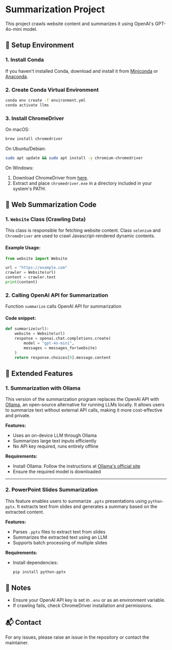 # Summarization Project

This project crawls website content and summarizes it using OpenAI's GPT-4o-mini model.

## 🚀 Setup Environment

### 1. Install Conda
If you haven't installed Conda, download and install it from [Miniconda](https://docs.conda.io/en/latest/miniconda.html) or [Anaconda](https://www.anaconda.com/).

### 2. Create Conda Virtual Environment
```bash
conda env create -f environment.yml
conda activate llms
```

### 3. Install ChromeDriver
On macOS:
```bash
brew install chromedriver
```

On Ubuntu/Debian:
```bash
sudo apt update && sudo apt install -y chromium-chromedriver
```

On Windows:
1. Download ChromeDriver from [here](https://sites.google.com/chromium.org/driver/).
2. Extract and place `chromedriver.exe` in a directory included in your system's PATH.

## 📜 Web Summarization Code

### 1. `Website` Class (Crawling Data)
This class is responsible for fetching website content. Class `selenium` and `ChromeDriver` are used to crawl Javascript-rendered dynamic contents.

#### Example Usage:
```python
from website import Website

url = "https://example.com"
crawler = Website(url)
content = crawler.text
print(content)
```

### 2. Calling OpenAI API for Summarization
Function `summarize` calls OpenAI API for summarization

#### Code snippet:
```python
def summarize(url):
    website = Website(url)
    response = openai.chat.completions.create(
        model = "gpt-4o-mini",
        messages = messages_for(website)
    )
    return response.choices[0].message.content
```

## 🌟 Extended Features

### 1. Summarization with Ollama
This version of the summarization program replaces the OpenAI API with [Ollama](https://ollama.com/), an open-source alternative for running LLMs locally. It allows users to summarize text without external API calls, making it more cost-effective and private.

**Features:**
- Uses an on-device LLM through Ollama
- Summarizes large text inputs efficiently
- No API key required, runs entirely offline

**Requirements:**
- Install Ollama: Follow the instructions at [Ollama's official site](https://ollama.com/)
- Ensure the required model is downloaded

---

### 2. PowerPoint Slides Summarization
This feature enables users to summarize `.pptx` presentations using `python-pptx`. It extracts text from slides and generates a summary based on the extracted content.

**Features:**
- Parses `.pptx` files to extract text from slides
- Summarizes the extracted text using an LLM
- Supports batch processing of multiple slides

**Requirements:**
- Install dependencies:
  ```bash
  pip install python-pptx
  ```

## 📌 Notes
- Ensure your OpenAI API key is set in `.env` or as an environment variable.
- If crawling fails, check ChromeDriver installation and permissions.

## 📬 Contact
For any issues, please raise an issue in the repository or contact the maintainer.

